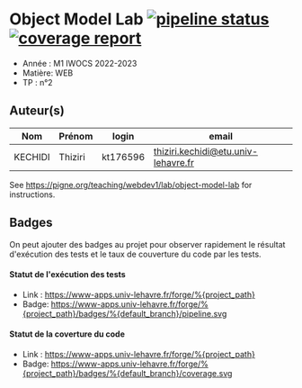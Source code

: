# Object Model Lab [![pipeline status](https://www-apps.univ-lehavre.fr/forge/2022-2023-M1/WEB-objectmodel-lab/badges/master/pipeline.svg)](https://www-apps.univ-lehavre.fr/forge/2022-2023-M1/WEB-objectmodel-lab/commits/master) [![coverage report](https://www-apps.univ-lehavre.fr/forge/2022-2023-M1/WEB-objectmodel-lab/badges/master/coverage.svg)](https://www-apps.univ-lehavre.fr/forge/2022-2023-M1/WEB-objectmodel-lab/commits/master)

- Année : M1 IWOCS 2022-2023
- Matière: WEB
- TP : n°2

## Auteur(s)

|Nom|Prénom|login|email|
|--|--|--|--|
| KECHIDI | Thiziri | kt176596 | thiziri.kechidi@etu.univ-lehavre.fr |

See <https://pigne.org/teaching/webdev1/lab/object-model-lab> for instructions.

## Badges

On peut ajouter des badges au projet pour observer rapidement le résultat d'exécution des tests et le taux de couverture du code par les tests. 

#### Statut de l'exécution des tests

- Link : <https://www-apps.univ-lehavre.fr/forge/%{project_path}>
- Badge: https://www-apps.univ-lehavre.fr/forge/%{project_path}/badges/%{default_branch}/pipeline.svg

#### Statut de la coverture du code

- Link : <https://www-apps.univ-lehavre.fr/forge/%{project_path}>
- Badge: https://www-apps.univ-lehavre.fr/forge/%{project_path}/badges/%{default_branch}/coverage.svg
